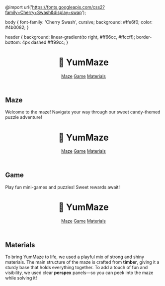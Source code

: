 @import url('https://fonts.googleapis.com/css2?family=Cherry+Swash&display=swap');

body {
  font-family: 'Cherry Swash', cursive;
  background: #ffe6f0;
  color: #4b0082;
}

header {
  background: linear-gradient(to right, #ff66cc, #ffccff);
  border-bottom: 4px dashed #ff99cc;
}

<!DOCTYPE html>
<html lang="en">
<head>
  <meta charset="UTF-8" />
  <meta name="viewport" content="width=device-width, initial-scale=1.0" />
  <title>YumMaze - Maze</title>
  <link rel="stylesheet" href="style.css" />
</head>
<body>
  <header>
    <h1>🍭 YumMaze</h1>
    <nav>
      <a href="index.html">Maze</a>
      <a href="game.html">Game</a>
      <a href="materials.html">Materials</a>
    </nav>
  </header>

  <main>
    <h2>Maze</h2>
    <p>Welcome to the maze! Navigate your way through our sweet candy-themed puzzle adventure!</p>
  </main>
</body>
</html>

<!DOCTYPE html>
<html lang="en">
<head>
  <meta charset="UTF-8" />
  <meta name="viewport" content="width=device-width, initial-scale=1.0" />
  <title>YumMaze - Game</title>
  <link rel="stylesheet" href="style.css" />
</head>
<body>
  <header>
    <h1>🍭 YumMaze</h1>
    <nav>
      <a href="index.html">Maze</a>
      <a href="game.html">Game</a>
      <a href="materials.html">Materials</a>
    </nav>
  </header>

  <main>
    <h2>Game</h2>
    <p>Play fun mini-games and puzzles! Sweet rewards await!</p>
  </main>
</body>
</html>

<!DOCTYPE html>
<html lang="en">
<head>
  <meta charset="UTF-8" />
  <meta name="viewport" content="width=device-width, initial-scale=1.0" />
  <title>YumMaze - Materials</title>
  <link rel="stylesheet" href="style.css" />
</head>
<body>
  <header>
    <h1>🍭 YumMaze</h1>
    <nav>
      <a href="index.html">Maze</a>
      <a href="game.html">Game</a>
      <a href="materials.html">Materials</a>
    </nav>
  </header>

  <main>
    <h2>Materials</h2>
    <p>To bring YumMaze to life, we used a playful mix of strong and shiny materials. The main structure of the maze is crafted from <strong>timber</strong>, giving it a sturdy base that holds everything together. To add a touch of fun and visibility, we used clear <strong>perspex</strong> panels—so you can peek into the maze while solving it!</p>
  </main>
</body>
</html>

